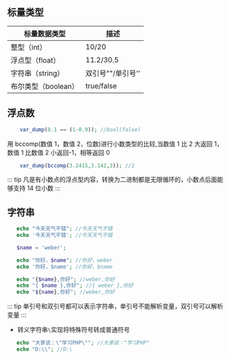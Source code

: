 ## 标量类型

| 标量数据类型        | 描述              |
| ------------------- | ----------------- |
| 整型（int）         | 10/20             |
| 浮点型（float）     | 11.2/30.5         |
| 字符串（string）    | 双引号""/单引号'' |
| 布尔类型（boolean） | true/false        |

## 浮点数

```php
    var_dump(0.1 == (1-0.9)); //bool(false)
```

用 bccomp(数值 1，数值 2，位数)进行小数类型的比较,当数值 1 比 2 大返回 1，数值 1 比数值 2 小返回-1，相等返回 0

```php
    var_dump(bccomp(3.2415,3.142,3)); //1
```

::: tip
凡是有小数点的浮点型内容，转换为二进制都是无限循环的，小数点后面能够支持 14 位小数
:::

## 字符串

```php
   echo "今天天气不错"; //今天天气不错
   echo '今天天气不错'; //今天天气不错

   $name = 'weber';

   echo "你好，$name"; //你好，weber
   echo '你好，$name'; //你好，$name

   echo "{$name},你好"; //weber,你好
   echo "{ $name },你好"; //{ weber },你好
   echo "${name},你好"; //weber,你好
```

::: tip
单引号和双引号都可以表示字符串，单引号不能解析变量，双引号可以解析变量
:::

- 转义字符串`\`实现将特殊符号转成普通符号

```php
   echo "大家说：\"学习PHP\""; //大家说："学习PHP"
   echo "D:\\"; //D:\
```
